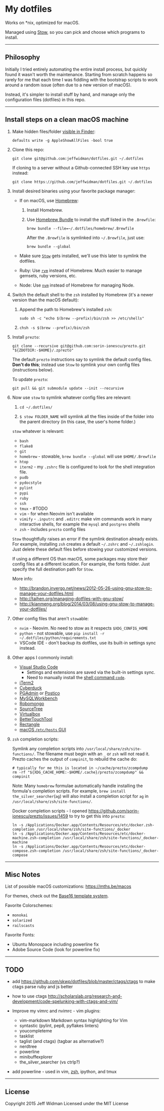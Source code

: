 # My dotfiles

Works on *nix, optimized for macOS.

Managed using [Stow](http://www.gnu.org/software/stow/), so you can pick and
choose which programs to install.

---

## Philosophy

Initially I tried entirely automating the entire install process, but quickly
found it wasn't worth the maintenance. Starting from scratch happens so rarely
for me that each time I was fiddling with the bootstrap scripts to work around
a random issue (often due to a new version of macOS).

Instead, it's simpler to install stuff by hand, and manage only the
configuration files (dotfiles) in this repo.

---

## Install steps on a clean macOS machine

1. Make hidden files/folder [visible in Finder](http://apple.stackexchange.com/questions/99213/is-it-possible-to-always-show-hidden-dotfiles-in-open-save-dialogs):

    ```shell
    defaults write -g AppleShowAllFiles -bool true
    ```

2. Clone this repo:

    ```shell
    git clone git@github.com:jeffwidman/dotfiles.git ~/.dotfiles
    ```

    If cloning to a server without a Github-connected SSH key use `https` instead:

    ```shell
    git clone https://github.com/jeffwidman/dotfiles.git ~/.dotfiles
    ```

3. Install desired binaries using your favorite package manager:
    - If on macOS, use [Homebrew](http://brew.sh/):
        1. Install Homebrew.
        2. Use [Homebrew Bundle](https://github.com/Homebrew/homebrew-bundle) to install the stuff listed in the `.Brewfile`:

              ```shell
              brew bundle --file=~/.dotfiles/homebrew/.Brewfile
              ```

            After the `.Brewfile` is symlinked into `~/.Brewfile`, just use:

              ```shell
              brew bundle --global
              ```

    - Make sure [`Stow`](https://www.gnu.org/software/stow/) gets installed, we'll use this later to symlink the dotfiles.
    - Ruby: Use [`rvm`](http://rvm.io/) instead of Homebrew. Much easier to manage gemsets, ruby versions, etc.
    - Node: Use [`nvm`](https://github.com/creationix/nvm) instead of Homebrew for managing Node.

4. Switch the default shell to the `zsh` installed by Homebrew (it's a newer version than the macOS default):

    1. Append the path to Homebrew's installed `zsh`:

        ```shell
        sudo sh -c "echo $(brew --prefix)/bin/zsh >> /etc/shells"
        ```

    2. ```shell
       chsh -s $(brew --prefix)/bin/zsh
       ```

5. Install `prezto`:

    ```shell
    git clone --recursive git@github.com:sorin-ionescu/prezto.git "${ZDOTDIR:-$HOME}/.zprezto"
    ```

    The default `prezto` instructions say to symlink the default config files.
    **Don't do this**; instead use `Stow` to symlink your own config files (instructions below).

    To update `prezto`:

      ```shell
      git pull && git submodule update --init --recursive
      ```

6. Now use `stow` to symlink whatever config files are relevant:

    1. ```shell
       cd ~/.dotfiles/
       ```

    2. `$ stow FOLDER_NAME` will symlink all the files inside of the folder into the parent directory (in this case, the user's home folder.)

    `stow` whatever is relevant:

      - `bash`
      - `flake8`
      - `git`
      - `homebrew` - stowable, `brew bundle --global` will use `$HOME/.Brewfile`
      - `htop`
      - `iterm2` - my `.zshrc` file is configured to look for the shell integration file.
      - `pudb`
      - `pydocstyle`
      - `pylint`
      - `pypi`
      - `ruby`
      - `ssh`
      - `tmux` - #TODO
      - `vim` - for when Neovim isn't available
      - `vimify` - `.inputrc` and `.editrc` make vim commands work in many interactive
      shells, for example the `mysql` and `postgres` shells
      - `zsh` - includes `prezto` config files

     `Stow` thoughtfully raises an error if the symlink destination already exists. For example, installing `zsh` creates a default `~/.zshrc` and `~/.zshlogin`. Just delete these default files before stowing your customized versions.

    If using a different OS than macOS, some packages may store their config files at a different location. For example, the fonts folder. Just specify the full destination path for `Stow`.

    More info:
      - <http://brandon.invergo.net/news/2012-05-26-using-gnu-stow-to-manage-your-dotfiles.html>
      - <http://taihen.org/managing-dotfiles-with-gnu-stow/>
      - <http://kianmeng.org/blog/2014/03/08/using-gnu-stow-to-manage-your-dotfiles/>

7. Other config files that aren't `stow`able:
   - `nvim` - Neovim. No need to stow as it respects `$XDG_CONFIG_HOME`
   - `python` - not stowable, use `pip install -r ~/.dotfiles/python/requirements.txt`
   - VSCode IDE - don't backup its dotfiles, use its built-in settings sync instead.

8. Other apps I commonly install:

    - [Visual Studio Code](https://code.visualstudio.com/)
      - Settings and extensions are saved via the built-in settings sync.
      - Need to manually install the [shell command `code`](https://code.visualstudio.com/docs/setup/mac#_launching-from-the-command-line).
    - [iTerm2](https://www.iterm2.com/downloads.html)
    - [Cyberduck](https://cyberduck.io/?l=en)
    - [PGAdmin](https://www.pgadmin.org/download/macosx.php) or [Postico](https://eggerapps.at/postico/)
    - [MySQLWorkbench](http://dev.mysql.com/downloads/workbench/)
    - [Robomongo](https://robomongo.org/)
    - [SourceTree](https://www.sourcetreeapp.com/)
    - [Virtualbox](https://www.virtualbox.org/wiki/Downloads)
    - [BetterTouchTool](https://boastr.net/)
    - [Rectangle](https://rectangleapp.com/)
    - [macOS `/etc/hosts` GUI](https://github.com/specialunderwear/Hosts.prefpane)

9. `zsh` completion scripts:

    Symlink any completion scripts into `/usr/local/share/zsh/site-functions/`.
    The filename must begin with an `_` or `zsh` will not read it. Prezto caches
    the output of `compinit`, to rebuild the cache do:

    ```shell
    # typically for me this is located in ~/cache/prezto/zcompdump
    rm -rf "${XDG_CACHE_HOME:-$HOME/.cache}/prezto/zcompdump" && compinit
    ```

    Note: Many `homebrew` formulae automatically handle installing the formula's
    completion scripts. For example, `brew install the_silver_searcher`(`ag`)
    will also install a completion script for `ag` in `/usr/local/share/zsh/site-functions/`.

    Docker completion scripts - I opened <https://github.com/sorin-ionescu/prezto/issues/1459> to try to get this into `prezto`:

      ```shell
      ln -s /Applications/Docker.app/Contents/Resources/etc/docker.zsh-completion /usr/local/share/zsh/site-functions/_docker
      ln -s /Applications/Docker.app/Contents/Resources/etc/docker-machine.zsh-completion /usr/local/share/zsh/site-functions/_docker-machine
      ln -s /Applications/Docker.app/Contents/Resources/etc/docker-compose.zsh-completion /usr/local/share/zsh/site-functions/_docker-compose
      ````

---

## Misc Notes

List of possible macOS customizations: <https://mths.be/macos>

For themes, check out the [Base16 template system](https://github.com/chriskempson/base16).

Favorite Colorschemes:

- `monokai`
- `solarized`
- `railscasts`

Favorite Fonts:

- Ubuntu Monospace including powerline fix
- Adobe Source Code (look for powerline fix)

---

## TODO

- add <https://github.com/skwp/dotfiles/blob/master/ctags/ctags> to make ctags parse ruby and js better
- how to use ctags <http://scholarslab.org/research-and-development/code-spelunking-with-ctags-and-vim/>

- Improve my vimrc and nvimrc - vim plugins:
  - vim-markdown Markdown syntax highlighting for Vim
  - syntastic (pylint, pep8, pyflakes linters)
  - youcompleteme
  - tasklist
  - taglist (and ctags) (tagbar as alternative?)
  - nerdtree
  - powerline
  - minibuffexplorer
  - the_silver_searcher (vs ctrlp?)

- add powerline - used in vim, [zsh](http://powerline.readthedocs.org/en/latest/usage/shell-prompts.html), ipython, and tmux

---

## License

Copyright 2015 Jeff Widman
Licensed under the MIT License
